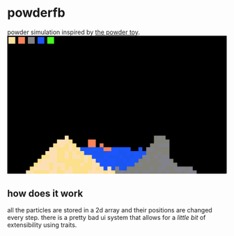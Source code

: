 # powderfb
powder simulation inspired by [the powder toy](https://powdertoy.co.uk/).
<br>
![screenshot](./screenshot.png)

## how does it work
all the particles are stored in a 2d array and their positions are changed every step.
there is a pretty bad ui system that allows for a _little bit_ of extensibility using traits.

